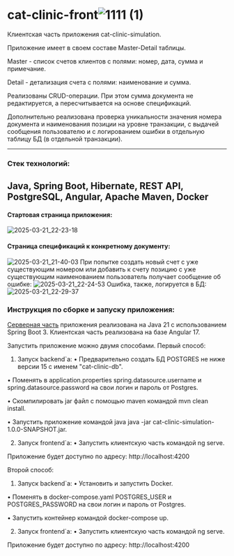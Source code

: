 
# cat-clinic-front![1111 (1)](https://github.com/user-attachments/assets/f495987e-3146-44de-98bd-1a471aaedf98)

Клиентская часть приложения cat-clinic-simulation.

Приложение имеет в своем составе Master-Detail таблицы.

Master - cписок счетов клиентов с полями: номер, дата, сумма и примечание.

Detail - детализация счета с полями: наименование и сумма.

Реализованы CRUD-операции. При этом сумма документа не редактируется, а пересчитывается на основе спецификаций.

Дополнительно реализована проверка уникальности значения номера документа и наименования позиции на уровне транзакции, с выдачей сообщения пользователю и с логированием ошибки в отдельную таблицу БД (в отдельной транзакции).

--------
### Стек технологий:
Java, Spring Boot, Hibernate, REST API, PostgreSQL, Angular, Apache Maven, Docker
--------

#### Стартовая страница приложения:
![2025-03-21_22-23-18](https://github.com/user-attachments/assets/87e14db1-741b-462e-8ead-917d06073902)
#### Страница спецификаций к конкретному документу:
![2025-03-21_21-40-03](https://github.com/user-attachments/assets/37f0cf28-d656-4d48-861f-20762af57a4f)
При попытке создать новый cчет с уже существующим номером или добавить к счету позицию с уже существующим наименованием пользователь получает сообщение об ошибке:
![2025-03-21_22-24-53](https://github.com/user-attachments/assets/44f499f7-1ed3-41c4-80c7-b496d63a129a)
Ошибка, также, логируется в БД:
![2025-03-21_22-29-37](https://github.com/user-attachments/assets/3eabcb90-9b49-4b0a-88d6-feda89bef1da)

### Инструкция по сборке и запуску приложения:
[Серверная часть]((https://github.com/KoshanSky1/cat-clinic-simulation)) приложения реализована на Java 21 с использованием Spring Boot 3.
Клиентская часть реализована на базе Angular 17.

Запустить приложение можно двумя способами.
Первый способ:
1. Запуск backend`a:
• Предварительно создать БД POSTGRES не ниже версии 15 с именем "cat-clinic-db".

• Поменять в application.properties spring.datasource.username и spring.datasource.password на свои логин и пароль от Postgres.

• Скомпилировать jar файл с помощью maven командой mvn clean install.

• Запустить приложение командой java java -jar cat-clinic-simulation-1.0.0-SNAPSHOT.jar.

2. Запуск frontend`a:
• Запустить клиентскую часть командой ng serve.

Приложение будет доступно по адресу: http://localhost:4200

Второй способ:
1. Запуск backend`a:
• Установить и запустить Docker.

• Поменять в docker-compose.yaml POSTGRES_USER и POSTGRES_PASSWORD на свои логин и пароль от Postgres.

• Запустить контейнер командой docker-compose up.

2. Запуск frontend`a:
• Запустить клиентскую часть командой ng serve.

Приложение будет доступно по адресу: http://localhost:4200
